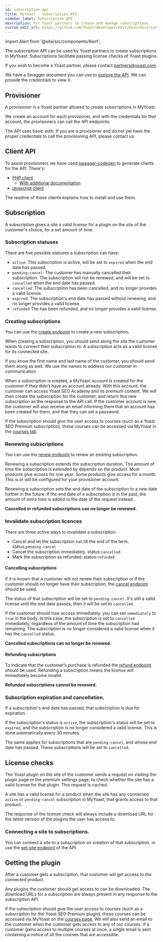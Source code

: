 ```yaml
---
id: subscription-api
title: MyYoast - Subscription API
sidebar_label: Subscription API
description: For Yoast partners to create and manage subscriptions.
custom_edit_url: https://github.com/Yoast/developer/edit/main/docs/customization/myyoast/apis/subscription-api.md
---
```

import Alert from '@site/src/components/Alert';

The subscription API can be used by Yoast partners to create subscriptions in MyYoast. Subscriptions facilitate passing license checks of Yoast plugins.
<Alert>

If you wish to become a Yoast partner, please contact [partners@yoast.com](mailto:partners@yoast.com).
</Alert>

We have a Swagger document you can use to [explore the API](https://my.yoast.com/provisioning-api/#/). We can provide the credentials to view it.

## Provisioner

A provisioner is a Yoast partner allowed to create subscriptions in MyYoast.

We create an account for each provisioner, and with the credentials for that account, the provisioners can call the API endpoints.

The API uses basic auth. If you are a provisioner and do not yet have the proper credentials to call the provisioning API, please contact us.

## Client API

To assist provisioners we have used [swagger-codegen](https://swagger.io/docs/open-source-tools/swagger-codegen/) to generate clients for the API. There's:

- [PHP client](https://github.com/Yoast/subscription-api-php-client)
    - [With additional documentation](https://github.com/Yoast/subscription-api-php-client/blob/master/docs/Api/SubscriptionProvisioningApi.md)
- [javascript client](https://github.com/Yoast/subscription-api-javascript-client)

The readme of these clients explains how to install and use them.

## Subscription

A subscription gives a site a valid license for a plugin on the site of the customer's choice, for a set amount of time.

### Subscription statuses

There are five possible statuses a subscription can have:

- `active`: This subscription is active, will be set to `expired` when the end date has passed.
- `pending-cancel`: The customer has manually cancelled their subscription. The subscription will not be renewed, and will be set to `cancelled` when the end date has passed.
- `cancelled`: The subscription has been cancelled, and no longer provides a valid license.
- `expired`: The subscription's end date has passed without renewing, and no longer provides a valid license.
- `refunded` The has been refunded, and no longer provides a valid license.

### Creating subscriptions

You can use the [create endpoint](https://my.yoast.com/provisioning-api/#/Subscription%20Provisioning/post_api_provisioning_subscriptions_create) to create a new subscription.

When creating a subscription, you should send along the site the customer wants to connect their subscription to. A subscription acts as a valid license for its connected site.

If you know the first name and last name of the customer, you should send them along as well. We use the names to address our customer in communication.

When a subscription is created, a MyYoast account is created for the customer if they didn't have an account already. With this account, the customer can access Yoast SEO Academy and its premium content.
We will then create the subscription for the customer, and return this new subscription as the response to the API call.
If the customer account is new, the customer will also receive an email informing them that an account has been created for them, and that they can set a password.

If the subscription should give the user access to courses (such as a Yoast SEO Premium subscription), these courses can be accessed via MyYoast in the [courses tab](https://my.yoast.com/courses).

### Renewing subscriptions

You can use the [renew endpoint](https://my.yoast.com/provisioning-api/#/Subscription%20Provisioning/post_api_provisioning_subscriptions__id__renew) to renew an existing subscription.

Renewing a subscription extends the subscription duration. The amount of time the subscription is extended by depends on the product.
Most products give access for one year. Some products give access for a month. This is or will be configured for your provisioner account.

Renewing a subscription sets the end date of the subscription to a new date further in the future.
If the end date of a subscription is in the past, the amount of extra time is added to the date of the request instead.

**Cancelled or refunded subscriptions can no longer be renewed.**

### Invalidate subscription licences

There are three active ways to invalidate a subscription.
- Cancel and let the subscription run till the end of the term. status:`pending-cancel`
- Cancel the subscription immediately. status:`cancelled`
- Mark the subscription as refunded. status:`refunded`

#### Cancelling subscriptions

If it is known that a customer will not renew their subscription or if the customer should no longer have their subscription, the [cancel endpoint](https://my.yoast.com/provisioning-api/#/Subscription%20Provisioning/post_api_provisioning_subscriptions__id__cancel) should be used.

The status of that subscription will be set to `pending-cancel`. It's still a valid license until the end date passes, then it will be set to `cancelled`.

If the customer should lose access immediately. you can set `immediately` to `true` in the body. In this case, the subscription is set to `cancelled` immediately, regardless of the amount of time the subscription had remaining. The subscription is no longer considered a valid license when it has the `cancelled` status.

**Cancelled subscriptions can no longer be renewed.**
#### Refunding subscriptions
To indicate that the customer’s purchase is refunded the [refund endpoint](https://my.yoast.com/provisioning-api/#/Subscription%20Provisioning/post_api_provisioning_subscriptions__id__refund) should be used.
Refunding a subscription means the license will immediately become invalid.

**Refunded subscriptions cannot be renewed.**

### Subscription expiration and cancellation.

If a subscription's end date has passed, that subscription is due for expiration.

If the subscription's status is `active`, the subscription's status will be set to `expired`, and the subscription is no longer considered a valid license. This is done automatically every 30 minutes.

The same applies for subscriptions that are `pending-cancel`, and whose end date has passed. These subscriptions will be set to `cancelled`.

## License checks

The Yoast plugin on the site of the customer sends a request on visiting the plugin page or the premium settings page, to check whether the site has a valid license for that plugin. This request is cached.

A site has a valid license for a product when the site has any connected `active` or `pending-cancel` subscription in MyYoast, that grants access to that product.

The response of the license check will always include a download URL for the latest version of the plugins the user has access to.

### Connecting a site to subscriptions.

You can connect a site to a subscription on creation of that subscription, or use the [set-site endpoint](https://my.yoast.com/provisioning-api/#/Subscription%20Provisioning/post_api_provisioning_subscriptions__id__set_site) of the API.

## Getting the plugin

After a customer gets a subscription, that customer will get access to the connected product.

Any plugins the customer should get access to can be downloaded. The download URLs for a subscription are always present in any response to the subscription API.

If the subscription should give the user access to courses (such as a subscription for the Yoast SEO Premium plugin), these courses can be accessed via MyYoast on the [courses page](https://my.yoast.com/courses).
We will also send an email to the customer when the customer gets access to any of our courses. If a customer gains access to multiple courses at once, a single email is sent containing a notice of all the courses that are accessible.
